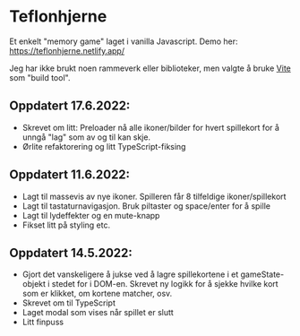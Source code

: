 # Teflonhjerne 

Et enkelt "memory game" laget i vanilla Javascript. Demo her: https://teflonhjerne.netlify.app/

Jeg har ikke brukt noen rammeverk eller biblioteker, men valgte å bruke [Vite](https://vitejs.dev/) som "build tool".

## Oppdatert 17.6.2022:
- Skrevet om litt: Preloader nå alle ikoner/bilder for hvert spillekort for å unngå "lag" som av og til kan skje. 
- Ørlite refaktorering og litt TypeScript-fiksing


## Oppdatert 11.6.2022:
- Lagt til massevis av nye ikoner. Spilleren får 8 tilfeldige ikoner/spillekort
- Lagt til tastaturnavigasjon. Bruk piltaster og space/enter for å spille
- Lagt til lydeffekter og en mute-knapp
- Fikset litt på styling etc. 

## Oppdatert 14.5.2022:

- Gjort det vanskeligere å jukse ved å lagre spillekortene i et gameState-objekt i stedet for i DOM-en. Skrevet ny logikk for å sjekke hvilke kort som er klikket, om kortene matcher, osv.
- Skrevet om til TypeScript
- Laget modal som vises når spillet er slutt
- Litt finpuss

